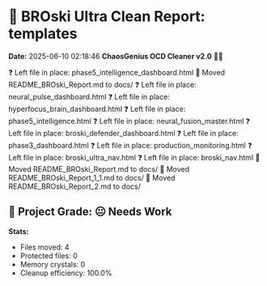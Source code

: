 # 🧹 BROski Ultra Clean Report: templates
**Date:** 2025-06-10 02:18:46
**ChaosGenius OCD Cleaner v2.0** 🧠💜

❓ Left file in place: phase5_intelligence_dashboard.html
📁 Moved README_BROski_Report.md to docs/
❓ Left file in place: neural_pulse_dashboard.html
❓ Left file in place: hyperfocus_brain_dashboard.html
❓ Left file in place: phase5_intelligence.html
❓ Left file in place: neural_fusion_master.html
❓ Left file in place: broski_defender_dashboard.html
❓ Left file in place: phase3_dashboard.html
❓ Left file in place: production_monitoring.html
❓ Left file in place: broski_ultra_nav.html
❓ Left file in place: broski_nav.html
📁 Moved README_BROski_Report.md to docs/
📁 Moved README_BROski_Report_1_1.md to docs/
📁 Moved README_BROski_Report_2.md to docs/

## 🧠 Project Grade: 😐 Needs Work
**Stats:**
- Files moved: 4
- Protected files: 0
- Memory crystals: 0
- Cleanup efficiency: 100.0%